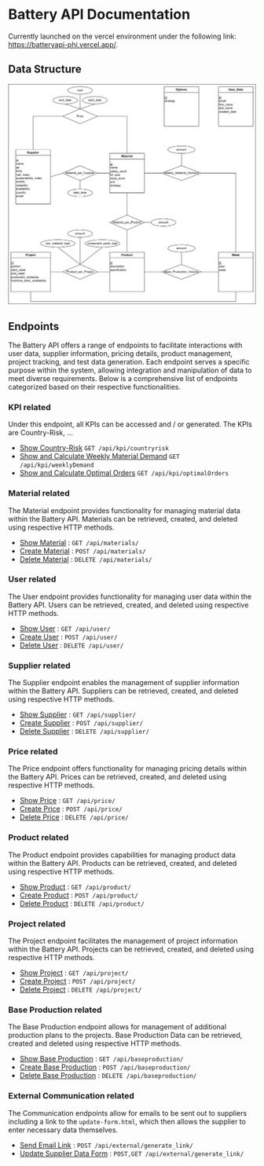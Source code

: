 # Battery API Documentation

Currently launched on the vercel environment under the following link: https://batteryapi-phi.vercel.app/.

## Data Structure

![Data Structure Image](lib/images/UML.drawio.png)

## Endpoints

The Battery API offers a range of endpoints to facilitate interactions with user data, supplier information, pricing details, product management, project tracking, and test data generation. Each endpoint serves a specific purpose within the system, allowing integration and manipulation of data to meet diverse requirements. Below is a comprehensive list of endpoints categorized based on their respective functionalities. 

### KPI related

Under this endpoint, all KPIs can be accessed and / or generated. The KPIs are Country-Risk, ... 

* [Show Country-Risk](documentation/kpi/countryrisk.md) `GET /api/kpi/countryrisk`
* [Show and Calculate Weekly Material Demand](documentation/kpi/weeklyDemand.md) `GET /api/kpi/weeklyDemand`
* [Show and Calculate Optimal Orders](documentation/kpi/optimalOrder.md) `GET /api/kpi/optimalOrders`

### Material related

The Material endpoint provides functionality for managing material data within the Battery API. Materials can be retrieved, created, and deleted using respective HTTP methods.

* [Show Material](documentation/material/get.md) : `GET /api/materials/`
* [Create Material](documentation/material/post.md) : `POST /api/materials/`
* [Delete Material](documentation/material/delete.md) : `DELETE /api/materials/`


### User related

The User endpoint provides functionality for managing user data within the Battery API. Users can be retrieved, created, and deleted using respective HTTP methods.

* [Show User](documentation/user/get.md) : `GET /api/user/`
* [Create User](documentation/user/post.md) : `POST /api/user/`
* [Delete User](documentation/user/delete.md) : `DELETE /api/user/`

### Supplier related

The Supplier endpoint enables the management of supplier information within the Battery API. Suppliers can be retrieved, created, and deleted using respective HTTP methods.

* [Show Supplier](documentation/supplier/get.md) : `GET /api/supplier/`
* [Create Supplier](documentation/supplier/post.md) : `POST /api/supplier/`
* [Delete Supplier](documentation/supplier/delete.md) : `DELETE /api/supplier/`

### Price related

The Price endpoint offers functionality for managing pricing details within the Battery API. Prices can be retrieved, created, and deleted using respective HTTP methods.

* [Show Price](documentation/price/get.md) : `GET /api/price/`
* [Create Price](documentation/price/post.md) : `POST /api/price/`
* [Delete Price](documentation/price/delete.md) : `DELETE /api/price/`

### Product related

The Product endpoint provides capabilities for managing product data within the Battery API. Products can be retrieved, created, and deleted using respective HTTP methods.

* [Show Product](documentation/product/get.md) : `GET /api/product/`
* [Create Product](documentation/product/post.md) : `POST /api/product/`
* [Delete Product](documentation/product/delete.md) : `DELETE /api/product/`

### Project related

The Project endpoint facilitates the management of project information within the Battery API. Projects can be retrieved, created, and deleted using respective HTTP methods.

* [Show Project](documentation/project/get.md) : `GET /api/project/`
* [Create Project](documentation/project/post.md) : `POST /api/project/`
* [Delete Project](documentation/project/delete.md) : `DELETE /api/project/`

### Base Production related

The Base Production endpoint allows for management of additional production plans to the projects. Base Production Data can be retrieved, created and deleted using respective HTTP methods.

* [Show Base Production](documentation/base_production/get.md) : `GET /api/baseproduction/`
* [Create Base Production](documentation/base_production/post.md) : `POST /api/baseproduction/`
* [Delete Base Production](documentation/base_production/delete.md) : `DELETE /api/baseproduction/`

### External Communication related

The Communication endpoints allow for emails to be sent out to suppliers including a link to the `update-form.html`, which then allows the supplier to enter necessary data themselves.

* [Send Email Link](documentation/external/generate_link.md) : `POST /api/external/generate_link/`
* [Update Supplier Data Form](documentation/external/update_data.md) : `POST,GET /api/external/generate_link/`